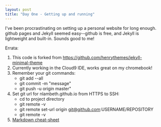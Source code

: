 ```yaml
---
layout: post
title: "Day One - Getting up and running"
---
```


I've been procrastinating on setting up a personal website for long enough. github
pages and Jekyll seemed easy--github is free, and Jekyll is lightweight and built-in.
Sounds good to me!

Errata:
1. This code is forked from <https://github.com/henrythemes/jekyll-minimal-theme>
2. Currently working in the Cloud9 IDE, works great on my chromebook!
3. Remember your git commands:
    * git add --all
    * git commit -m "message"
    * git push -u origin master"
4. Set git url for nlambeth.github.io from HTTPS to SSH:
    * cd to project directory
    * git remote -v
    * git remote set-url origin git@github.com:USERNAME/REPOSITORY
    * git remote -v 
5. [Markdown cheat-sheet](https://github.com/adam-p/markdown-here/wiki/Markdown-Cheatsheet) 